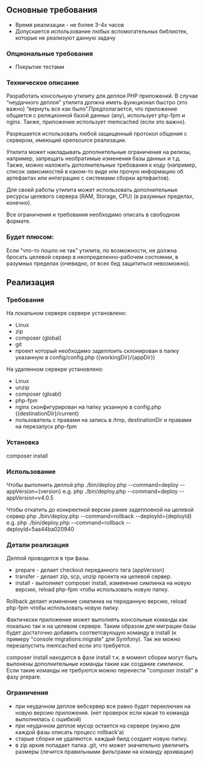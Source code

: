 ## Основные требования
 - Время реализации - не более 3-4х часов
 - Допускается использование любых вспомогательных библиотек, которые не реализуют данную задачу
 

### Опциональные требования
 - Покрытие тестами


### Техническое описание

Разработать консольную утилиту для деплоя PHP приложений. В случае “неудачного деплоя”  утилита должна иметь функционал быстро (это важно) “вернуть все как было”.Предполагается, что приложение общается с реляционной базой данных (any), использует php-fpm и nginx. Также, приложение использует memcached (если это важно). 

Разрешается использовать любой защищенный протокол общения с сервером, имеющий opensource реализации.

Утилита может накладывать дополнительные ограничения на релизы, например, запрещать необратимые изменения базы данных и т.д. Также, можно наложить дополнительные требования к коду (например, список зависимостей в каком-то виде или прочую информацию об артефактах или интеграцию с системами сборки артефактов).

Для своей работы утилита может использовать дополнительные ресурсы целевого сервера (RAM, Storage, CPU) (в разумных пределах, конечно).

Все ограничения и требования необходимо описать в свободном формате.

### Будет плюсом:

Если “что-то пошло не так” утилита, по возможности, не должна бросать целевой сервер в неопределенно-рабочем состоянии, в разумных пределах (очевидно, от всех бед защититься невозможно).


## Реализация

### Требования
На локальном сервере сервере установлено:
- Linux
- zip
- composer (global)
- git
- проект который необходимо задеплоить склонирован в папку указанную в config/config.php ({workingDir}/{appDir}) 

На удаленном сервере установлено:
- Linux
- unzip
- composer (gloabl)
- php-fpm
- nginx сконфигурирован на папку укзанную в config.php ({destinationDir}/current)
- пользователь с правами на запись в /tmp, destinationDir и правами на перезапуск php-fpm

### Установка
composer install

### Использование
Чтобы выполнить деплой
php ./bin/deploy.php --command=deploy --appVersion={version}
e.g.
php ./bin/deploy.php --command=deploy --appVersion=v4.0.5

Чтобы откатить до конкректной версии ранее задеплоеной на целевой сервер
php ./bin/deploy.php --command=rollback --deployId={deployId}
e.g.
php ./bin/deploy.php --command=rollback --deployId=5aa44ba020940

### Детали реализация
Делпой проводится в три фазы.
- prepare - делает checkout переданного тега (appVersion)
- transfer - делает zip, scp, unzip проекта на целевой сервер.
- install - выполняет composer install, изменение симлинка на новую версию, reload php-fpm чтобы использовать новую папку.

Rollback делает изменение симлинка на переданную версию, reload php-fpm чтобы использовать новую папку.

Фактически приложение может выполнять консольные команды как локально так и на целевом сервере. Таким образом для миграции базы будет достаточно добавить соответсвующую команду в install (к примеру "console migrations:migrate" для Symfony). Так же можно перезапустить memcached если это требуется.

composer install находится в фазе install т.к. в момент сборки могут быть выпонены дополнительные команды такие как создание симлинок. Если такие команды не требуются можно перенести "composer install" в фазу prepare.

### Ограничения

- при неудачном деплое вебсервер все равно будет переключен на новую версию приложения. (нет проверок если какая то команда выполнилась с ошибкой)
- при неудачном деплое мусор остается на сервере (нужно для каждой фазы описать процесс rollback'а)
- старые сборки не удаляются. каждый билд создает новую папку.
- в zip архив попадает папка .git, что может значительно увеличить размеры (лечится правильными фильтрами на команду архивации)
